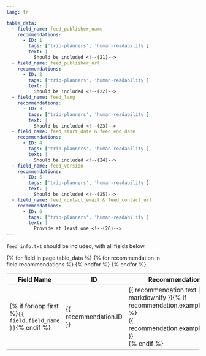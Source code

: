 ```yaml
---
lang: fr

table_data:
  - field_name: feed_publisher_name
    recommendations:
      - ID: 1
        tags: ['trip-planners', 'human-readability']
        text: |
          Should be included <!--(21)-->
  - field_name: feed_publisher_url
    recommendations:
      - ID: 2
        tags: ['trip-planners', 'human-readability']
        text: |
          Should be included <!--(22)-->
  - field_name: feed_lang
    recommendations:
      - ID: 3
        tags: ['trip-planners', 'human-readability']
        text: |
          Should be included <!--(23)-->
  - field_name: feed_start_date & feed_end_date
    recommendations:
      - ID: 4
        tags: ['trip-planners', 'human-readability']
        text: |
          Should be included <!--(24)-->
  - field_name: feed_version
    recommendations:
      - ID: 5
        tags: ['trip-planners', 'human-readability']
        text: |
          Should be included <!--(25)-->
  - field_name: feed_contact_email & feed_contact_url
    recommendations:
      - ID: 6
        tags: ['trip-planners', 'human-readability']
        text: |
          Provide at least one <!--(26)-->
---
```


`feed_info.txt` should be included, with all fields below. <!-- (20) -->

<div class="table-wrapper">
  <table class="recommendation">
    <thead>
      <tr>
        <th>Field Name</th>
        <th>ID</th>
        <th>Recommendation</th>
      </tr>
    </thead>
    <tbody>
    {% for field in page.table_data %}
      {% for recommendation in field.recommendations %}
      <tr id="{{ page.slug }}_{{ recommendation.ID }}" class="anchor-row{% if forloop.first %} field-row{% endif %}{% for tag in recommendation.tags %} {{ tag }}{% endfor %}">
        <td>{% if forloop.first %}<code>{{ field.field_name }}</code>{% endif %}</td>
        <td><div class="anchor-node"><p>{{ recommendation.ID }}</p><a class="anchor-link" href="#{{ page.slug }}_{{ recommendation.ID }}"><i class="fa fa-link" aria-hidden="true"></i></a></div></td>
        <td>{{ recommendation.text | markdownify }}{% if recommendation.example_table %}<div class="table-wrapper">{{ recommendation.example_table }}</div>{% endif %}</td>
      </tr>
      {% endfor %}
    {% endfor %}
    </tbody>
  </table>
</div>
